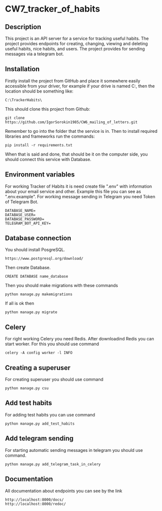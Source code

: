 # CW7_tracker_of_habits

## Description
This project is an API server for a service for tracking useful habits. The project provides endpoints for creating, 
changing, viewing and deleting useful habits, nice habits, and users. The project provides for sending 
messages via a telegram bot.

## Installation
Firstly install the project from GitHub and place it somewhere easily accessible from your driver, 
for example if your drive is named C:, then the location should be something like:
```
C:\TrackerHabits\
```
This should clone this project from Github:
```
git clone https://github.com/IgorSorokin1985/CW6_mailing_of_letters.git
```
Remember to go into the folder that the service is in. Then to install required libraries and frameworks 
run the commands:
```
pip install -r requirements.txt
```
When that is said and done, that should be it on the computer side, you should connect this service with Database.

## Environment variables
For working Tracker of Habits it is need create file ".env" with information about your email service and other. 
Example this file you can see as ".env.example".
For working message sending in Telegram you need Token of Telegram Bot.
```
DATABASE_NAME=
DATABASE_USER=
DATABASE_PASSWORD=
TELEGRAM_BOT_API_KEY=
```

## Database connection
You should install PosgreSQL. 
```
https://www.postgresql.org/download/
```

Then create Database.
```
CREATE DATABASE name_database
```

Then you should make migrations with these commands
```
python manage.py makemigrations
```
If all is ok then
```
python manage.py migrate
```

## Celery
For right working Celery you need Redis. After downloadind Redis you can start worker. For this you should use command
```
celery -A config worker -l INFO
```

## Creating a superuser
For creating superuser you should use command
```
python manage.py csu
```

## Add test habits
For adding test habits you can use command
```
python manage.py add_test_habits
```

## Add telegram sending
For starting automatic sending messages in telegram you should use command.
```
python manage.py add_telegram_task_in_celery
```

## Documentation
All documentation about endpoints you can see by the link
```
http://localhost:8000/docs/
http://localhost:8000/redoc/
```
